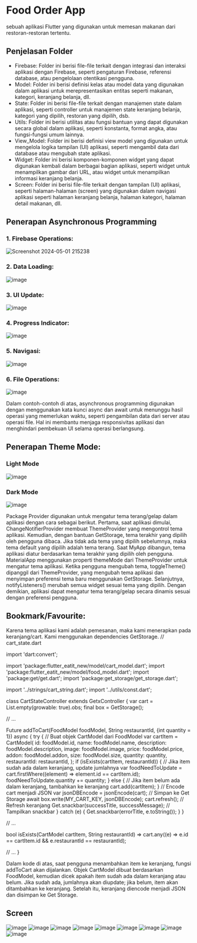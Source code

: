 # Food Order App

sebuah aplikasi Flutter yang digunakan untuk memesan makanan dari restoran-restoran tertentu.
## Penjelasan Folder
- Firebase: Folder ini berisi file-file terkait dengan integrasi dan interaksi aplikasi dengan Firebase, seperti pengaturan Firebase, referensi database, atau pengelolaan otentikasi pengguna.
- Model: Folder ini berisi definisi kelas atau model data yang digunakan dalam aplikasi untuk merepresentasikan entitas seperti makanan, kategori, keranjang belanja, dll.
- State: Folder ini berisi file-file terkait dengan manajemen state dalam aplikasi, seperti controller untuk manajemen state keranjang belanja, kategori yang dipilih, restoran yang dipilih, dsb.
- Utils: Folder ini berisi utilitas atau fungsi bantuan yang dapat digunakan secara global dalam aplikasi, seperti konstanta, format angka, atau fungsi-fungsi umum lainnya.
- View_Model: Folder ini berisi definisi view model yang digunakan untuk mengelola logika tampilan (UI) aplikasi, seperti mengambil data dari database atau mengubah state aplikasi.
- Widget: Folder ini berisi komponen-komponen widget yang dapat digunakan kembali dalam berbagai bagian aplikasi, seperti widget untuk menampilkan gambar dari URL, atau widget untuk menampilkan informasi keranjang belanja.
- Screen: Folder ini berisi file-file terkait dengan tampilan (UI) aplikasi, seperti halaman-halaman (screen) yang digunakan dalam navigasi aplikasi seperti halaman keranjang belanja, halaman kategori, halaman detail makanan, dll.

## Penerapan Asynchronous Programming
### 1. Firebase Operations:
![Screenshot 2024-05-01 215238](https://github.com/nazzilll/foodOrder/assets/153486062/09679aed-bc90-4626-8ae0-303c22d515b1)
### 2. Data Loading:
![image](https://github.com/nazzilll/foodOrder/assets/153486062/bf9f2a2e-f448-444e-b0d5-870cd40fc6db)
### 3. UI Update:
![image](https://github.com/nazzilll/foodOrder/assets/153486062/4b0e1ed8-3f19-47ee-bab4-431d586f268e)
### 4. Progress Indicator:
![image](https://github.com/nazzilll/foodOrder/assets/153486062/7143ef2a-f476-4f8b-a5cd-b6b4edf61105)
### 5. Navigasi:
![image](https://github.com/nazzilll/foodOrder/assets/153486062/2f7eabc6-526f-4e36-9fbb-fb66d5c15724)
### 6. File Operations:
![image](https://github.com/nazzilll/foodOrder/assets/153486062/a4f48cf2-ae46-459f-8189-27ddedd1be53)

Dalam contoh-contoh di atas, asynchronous programming digunakan dengan menggunakan kata kunci async dan await untuk menunggu hasil operasi yang memerlukan waktu, seperti pengambilan data dari server atau operasi file. Hal ini membantu menjaga responsivitas aplikasi dan menghindari pembekuan UI selama operasi berlangsung.

## Penerapan Theme Mode:
### Light Mode
![image](https://github.com/nazzilll/foodOrder/assets/153486062/1a874e86-560f-473b-92ec-a7510d820db9)
### Dark Mode
![image](https://github.com/nazzilll/foodOrder/assets/153486062/8ad9c8d1-d232-4e74-b12a-8f0f329d976c)

Package Provider digunakan untuk mengatur tema terang/gelap dalam aplikasi dengan cara sebagai berikut. Pertama, saat aplikasi dimulai, ChangeNotifierProvider membuat ThemeProvider yang mengontrol tema aplikasi. Kemudian, dengan bantuan GetStorage, tema terakhir yang dipilih oleh pengguna dibaca. Jika tidak ada tema yang dipilih sebelumnya, maka tema default yang dipilih adalah tema terang. Saat MyApp dibangun, tema aplikasi diatur berdasarkan tema terakhir yang dipilih oleh pengguna. MaterialApp menggunakan properti themeMode dari ThemeProvider untuk mengatur tema aplikasi. Ketika pengguna mengubah tema, toggleTheme() dipanggil dari ThemeProvider, yang mengubah tema aplikasi dan menyimpan preferensi tema baru menggunakan GetStorage. Selanjutnya, notifyListeners() merubah semua widget sesuai tema yang dipilih. Dengan demikian, aplikasi dapat mengatur tema terang/gelap secara dinamis sesuai dengan preferensi pengguna.

## Bookmark/Favourite:
Karena tema aplikasi kami adalah pemesanan, maka kami menerapkan pada keranjang/cart. Kami menggunakan dependencies GetStorage.
// cart_state.dart

import 'dart:convert';

import 'package:flutter_eatit_new/model/cart_model.dart';
import 'package:flutter_eatit_new/model/food_model.dart';
import 'package:get/get.dart';
import 'package:get_storage/get_storage.dart';

import '../strings/cart_string.dart';
import '../utils/const.dart';

class CartStateController extends GetxController {
  var cart = List<CartModel>.empty(growable: true).obs;
  final box = GetStorage();

  // ...

  Future<void> addToCart(FoodModel foodModel, String restaurantId,
      {int quantity = 1}) async {
    try {
      // Buat objek CartModel dari FoodModel
      var cartItem = CartModel(
        id: foodModel.id,
        name: foodModel.name,
        description: foodModel.description,
        image: foodModel.image,
        price: foodModel.price,
        addon: foodModel.addon,
        size: foodModel.size,
        quantity: quantity,
        restaurantId: restaurantId,
      );
      if (isExists(cartItem, restaurantId)) {
        // Jika item sudah ada dalam keranjang, update jumlahnya
        var foodNeedToUpdate =
            cart.firstWhere((element) => element.id == cartItem.id);
        foodNeedToUpdate.quantity += quantity;
      } else {
        // Jika item belum ada dalam keranjang, tambahkan ke keranjang
        cart.add(cartItem);
      }
      // Encode cart menjadi JSON
      var jsonDBEncode = jsonEncode(cart);
      // Simpan ke Get Storage
      await box.write(MY_CART_KEY, jsonDBEncode);
      cart.refresh(); // Refresh keranjang
      Get.snackbar(successTitle, successMessage); // Tampilkan snackbar
    } catch (e) {
      Get.snackbar(errorTitle, e.toString());
    }
  }

  // ...

  bool isExists(CartModel cartItem, String restaurantId) =>
      cart.any((e) => e.id == cartItem.id && e.restaurantId == restaurantId);

  // ...
}

Dalam kode di atas, saat pengguna menambahkan item ke keranjang, fungsi addToCart akan dijalankan. Objek CartModel dibuat berdasarkan FoodModel, kemudian dicek apakah item sudah ada dalam keranjang atau belum. Jika sudah ada, jumlahnya akan diupdate; jika belum, item akan ditambahkan ke keranjang. Setelah itu, keranjang diencode menjadi JSON dan disimpan ke Get Storage.


## Screen
![image](https://github.com/nazzilll/foodOrder/assets/153486062/e6bfbe90-fbe0-42f9-b09b-c2a09fdb7e2c)
![image](https://github.com/nazzilll/foodOrder/assets/153486062/4ba53b49-b31b-48be-9b8f-3982bbb74a18)
![image](https://github.com/nazzilll/foodOrder/assets/153486062/10ae3f66-9fd0-426d-b53c-e27b6b99323b)
![image](https://github.com/nazzilll/foodOrder/assets/153486062/8a1728b3-af01-4561-ba05-9ec7d307235b)
![image](https://github.com/nazzilll/foodOrder/assets/153486062/5ba125b0-529d-4b58-b498-403d4bbceb3a)
![image](https://github.com/nazzilll/foodOrder/assets/153486062/7667d97c-296e-43db-a176-edca89c7d2c7)
![image](https://github.com/nazzilll/foodOrder/assets/153486062/552be820-445c-4a1b-8f9d-ed94daeaffc7)
![image](https://github.com/nazzilll/foodOrder/assets/153486062/7eee446b-f58a-43ec-b938-ae2e46595606)
![image](https://github.com/nazzilll/foodOrder/assets/153486062/d339e049-4a71-4818-8af5-2458496f4685)




